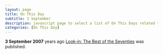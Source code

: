 ```yaml
---
layout: page
title: On This Day
subtitle: 3 September
description: javascript page to select a list of On This Days related to Lena Zavaroni.
categories: [On This Day]
---
```


**3 September 2007**
<span id="age1"></span> years ago [Look-in: The Best of the Seventies](/books/look-in/2007/09/03/look-in-the-best-of-the-seventies.html) was published.

<!-- Script for calculating number of years ago -->
<script>
var dob = '20070903';
var year = Number(dob.substr(0, 4));
var month = Number(dob.substr(4, 2)) - 1;
var day = Number(dob.substr(6, 2));
var today = new Date();
var age1 = today.getFullYear() - year;
if (today.getMonth() < month || (today.getMonth() == month && today.getDate() < day)) {
age1--;
}
document.getElementById("age1").innerHTML=age1;
</script>
